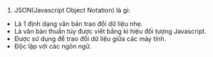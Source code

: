 1) JSON(Javascript Object Notation) là gì:
- Là 1 định dạng văn bản trao đổi dữ liệu nhẹ.
- Là văn bản thuần túy được viết bằng kí hiệu đối tượng Javascript.
- Được sử dụng để trao đổi dữ liệu giữa các máy tính.
- Độc lập với các ngôn ngữ.